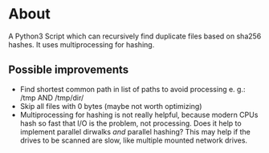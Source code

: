 # About

A Python3 Script which can recursively find duplicate files based on sha256
hashes. It uses multiprocessing for hashing.

## Possible improvements

* Find shortest common path in list of paths to avoid processing e. g.: /tmp
  AND /tmp/dir/
* Skip all files with 0 bytes (maybe not worth optimizing)
* Multiprocessing for hashing is not really helpful, because modern CPUs hash
  so fast that I/O is the problem, not processing. Does it help to implement
  parallel dirwalks *and* parallel hashing? This may help if the drives to
  be scanned are slow, like multiple mounted network drives.
